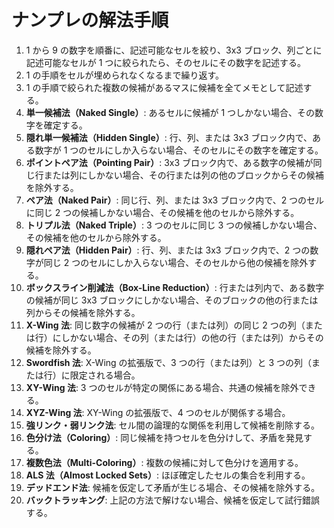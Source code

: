 # ナンプレの解法手順

1. 1 から 9 の数字を順番に、記述可能なセルを絞り、3x3 ブロック、列ごとに記述可能なセルが 1 つに絞られたら、そのセルにその数字を記述する。
2. 1 の手順をセルが埋められなくなるまで繰り返す。
3. 1 の手順で絞られた複数の候補があるマスに候補を全てメモとして記述する。
4. **単一候補法（Naked Single）**: あるセルに候補が 1 つしかない場合、その数字を確定する。
5. **隠れ単一候補法（Hidden Single）**: 行、列、または 3x3 ブロック内で、ある数字が 1 つのセルにしか入らない場合、そのセルにその数字を確定する。
6. **ポイントペア法（Pointing Pair）**: 3x3 ブロック内で、ある数字の候補が同じ行または列にしかない場合、その行または列の他のブロックからその候補を除外する。
7. **ペア法（Naked Pair）**: 同じ行、列、または 3x3 ブロック内で、2 つのセルに同じ 2 つの候補しかない場合、その候補を他のセルから除外する。
8. **トリプル法（Naked Triple）**: 3 つのセルに同じ 3 つの候補しかない場合、その候補を他のセルから除外する。
9. **隠れペア法（Hidden Pair）**: 行、列、または 3x3 ブロック内で、2 つの数字が同じ 2 つのセルにしか入らない場合、そのセルから他の候補を除外する。
10. **ボックスライン削減法（Box-Line Reduction）**: 行または列内で、ある数字の候補が同じ 3x3 ブロックにしかない場合、そのブロックの他の行または列からその候補を除外する。
11. **X-Wing 法**: 同じ数字の候補が 2 つの行（または列）の同じ 2 つの列（または行）にしかない場合、その列（または行）の他の行（または列）からその候補を除外する。
12. **Swordfish 法**: X-Wing の拡張版で、3 つの行（または列）と 3 つの列（または行）に限定される場合。
13. **XY-Wing 法**: 3 つのセルが特定の関係にある場合、共通の候補を除外できる。
14. **XYZ-Wing 法**: XY-Wing の拡張版で、4 つのセルが関係する場合。
15. **強リンク・弱リンク法**: セル間の論理的な関係を利用して候補を削除する。
16. **色分け法（Coloring）**: 同じ候補を持つセルを色分けして、矛盾を発見する。
17. **複数色法（Multi-Coloring）**: 複数の候補に対して色分けを適用する。
18. **ALS 法（Almost Locked Sets）**: ほぼ確定したセルの集合を利用する。
19. **デッドエンド法**: 候補を仮定して矛盾が生じる場合、その候補を除外する。
20. **バックトラッキング**: 上記の方法で解けない場合、候補を仮定して試行錯誤する。
